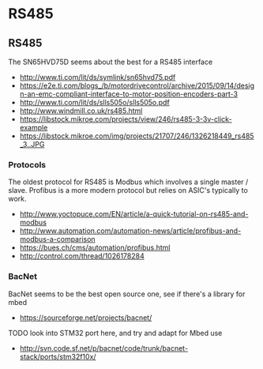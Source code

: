 # RS485

## RS485

The SN65HVD75D seems about the best for a RS485 interface

  * http://www.ti.com/lit/ds/symlink/sn65hvd75.pdf
  * https://e2e.ti.com/blogs_/b/motordrivecontrol/archive/2015/09/14/design-an-emc-compliant-interface-to-motor-position-encoders-part-3
  * http://www.ti.com/lit/ds/slls505o/slls505o.pdf
  * http://www.windmill.co.uk/rs485.html
  * https://libstock.mikroe.com/projects/view/246/rs485-3-3v-click-example
  * https://libstock.mikroe.com/img/projects/21707/246/1326218449_rs485_3..JPG

### Protocols

The oldest protocol for RS485 is Modbus which involves a single master / slave.
Profibus is a more modern protocol but relies on ASIC's typically to work.

  * http://www.yoctopuce.com/EN/article/a-quick-tutorial-on-rs485-and-modbus
  * http://www.automation.com/automation-news/article/profibus-and-modbus-a-comparison
  * https://bues.ch/cms/automation/profibus.html
  * http://control.com/thread/1026178284

### BacNet

BacNet seems to be the best open source one, see if there's a library for mbed

  * https://sourceforge.net/projects/bacnet/

TODO look into STM32 port here, and try and adapt for Mbed use

  * http://svn.code.sf.net/p/bacnet/code/trunk/bacnet-stack/ports/stm32f10x/